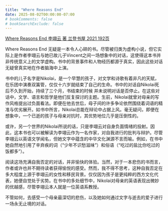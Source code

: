 ```yaml
---
title: "Where Reasons End"
date: 2025-08-02T00:00:00-07:00
# bookComments: false
# bookSearchExclude: false
---
```


[Where Reasons End 李翊云 著 兰登书屋 2021 192页](https://www.barnesandnoble.com/w/where-reasons-end-yiyun-li/1129040307?ean=9781984801654&st=AFF&2sid=Random%20House%20Inc_8373827_NA&sourceId=AFFRandom%20House%20Inc)

Where Reasons End 无疑是一本令人心碎的书。尽管被归类为虚构小说，但它实际上是作者李翊云与她已故儿子Vincent之间一场想象中的对话，这使得这本书并非传统意义上的文学虚构。书中的背景事件和人物经历都源于真实，因此这些对话无疑曾真实地在作者脑海中上演。

书中的儿子名字是Nikolai，是一个早慧的孩子，对文学和诗歌有着非凡的天赋，在乐团中演奏双簧管，仅仅十六岁就结束了自己的生命。书中的对话自Nikolai死后不久到开始，持续了三个月，书结束的时候
并未说明对话是否停止。在这些对话中，文学、语言和哲学是他们反复探讨的主题。生前，Nikolai就曾对母亲的写作风格提出过负面看法。即便在他去世后，母子间的许多争论依然围绕着词语的精准与优劣展开。如书中所言，Nikolai总能在辩论中占据上风。毫无疑问，即便在想象中，一个已逝的孩子与母亲对抗时，其优势地位几乎是压倒性的。

或许，另一个世界的Nikolai所说的话，只是李翊云对自身负面情绪的投射。因此，这本书也可以被解读为李翊云作为一名作家，对自我进行的批判与辩护。尽管李翊云以英语文学闻名，但她文字中蕴含的中华文化渊源不言而喻。例如，在书中她自然地引用了辛弃疾的词（“少年不识愁滋味”）和俗语（“吃过的盐比你吃过的饭都多”）。

阅读这场充满自我否定的对话，并非愉快的体验。当然，对于一本悲伤的书而言，作者或许也并不期待读者获得愉悦的感受。然而，我不得不思考，这种自我否定在多大程度上源于李翊云的女性和移民背景。仅仅因为孩子是更纯粹的西方文化代表，她便自觉处于劣势。在书中的多处细节中，Nikolai对母亲的英语表现出微妙的优越感，尽管李翊云本人就是一位英语系教授。


不管如何，去感受一个母亲最深切的悲伤，以及她如何通过文字与逝去的爱子进行一场永无止境的对话。
